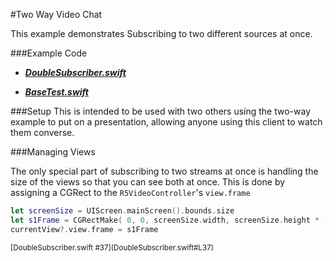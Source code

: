 #Two Way Video Chat

This example demonstrates Subscribing to two different sources at once.

###Example Code
- ***[DoubleSubscriber.swift](DoubleSubscriber.swift)***

- ***[BaseTest.swift](../BaseTest.swift)***

###Setup
This is intended to be used with two others using the two-way example to put on a presentation, allowing anyone using this client to watch them converse.

###Managing Views

The only special part of subscribing to two streams at once is handling the size of the views so that you can see both at once. This is done by assigning a CGRect to the `R5VideoController`'s `view.frame`

```Swift
let screenSize = UIScreen.mainScreen().bounds.size
let s1Frame = CGRectMake( 0, 0, screenSize.width, screenSize.height * (1/2) )
currentView?.view.frame = s1Frame
```
<sup>
[DoubleSubscriber.swift #37](DoubleSubscriber.swift#L37)
</sup>